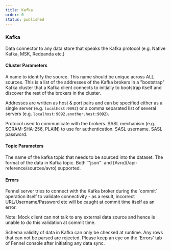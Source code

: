 ```yaml
---
title: Kafka
order: 0
status: published
---
```

### Kafka

<Divider>
<LeftSection>
Data connector to any data store that speaks the Kafka protocol (e.g. Native 
Kafka, MSK, Redpanda etc.)

#### Cluster Parameters
<Expandable title="name" type="str">
A name to identify the source. This name should be unique across ALL sources.
</Expandable>

<Expandable title="bootstrap_servers" type="str">
This is a list of the addresses of the Kafka brokers in a "bootstrap" Kafka 
cluster that a Kafka client connects to initially to bootstrap itself and discover
the rest of the brokers in the cluster.

Addresses are written as host & port pairs and can be specified either as a 
single server (e.g. `localhost:9092`) or a comma separated list of several 
servers (e.g. `localhost:9092,another.host:9092`).
</Expandable>


<Expandable title="security_protocol" type='"PLAINTEXT" | "SASL_PLAINTEXT" | "SASL_SSL"'>
Protocol used to communicate with the brokers. 
</Expandable>

<Expandable title="sasl_mechanism" type="str">
SASL mechanism (e.g. SCRAM-SHA-256, PLAIN) to use for authentication.
</Expandable>

<Expandable title="sasl_plain_username" type="Optional[str]">
SASL username.
</Expandable>

<Expandable title="sasl_plain_password" type="Optional[str]">
SASL password.
</Expandable>

#### Topic Parameters

<Expandable title="topic" type="str">
The name of the kafka topic that needs to be sourced into the dataset.
</Expandable>

<Expandable title="format" type='"json" | Avro' defaultVal="json">
The format of the data in Kafka topic. Both `"json"` and 
[Avro](/api-reference/sources/avro) supported.
</Expandable>

#### Errors
<Expandable title="Connectivity problems">
Fennel server tries to connect with the Kafka broker during the `commit` operation
itself to validate connectivity - as a result, incorrect URL/Username/Password
etc will be caught at commit time itself as an error.

Note: Mock client can not talk to any external data source and hence is unable to
do this validation at commit time.
</Expandable>

<Expandable title="Schema mismatch errors">
Schema validity of data in Kafka can only be checked at runtime. Any rows that 
can not be parsed are rejected. Please keep an eye on the 'Errors' tab of 
Fennel console after initiating any data sync.
</Expandable>

</LeftSection>

<RightSection>
<pre snippet="api-reference/sources/kafka#basic"
    status="success" message="Sourcing json data from kafka to a dataset"
></pre>
</RightSection>


</Divider>